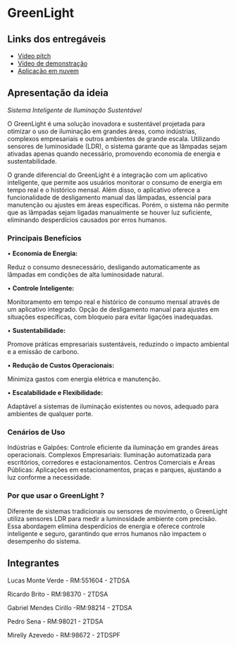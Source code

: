 # GreenLight

## Links dos entregáveis

- [Vídeo pitch]()
- [Vídeo de demonstração](https://youtu.be/tLuo6l7kVMQ)
- [Aplicação em nuvem](greenlightweb-bjeca9hxctd9btgg.eastus2-01.azurewebsites.net)

## Apresentação da ideia 

*Sistema Inteligente de Iluminação Sustentável*

O GreenLight é uma solução inovadora e sustentável projetada para otimizar o uso de iluminação em grandes áreas, como indústrias, complexos empresariais e outros ambientes de grande escala. Utilizando sensores de luminosidade (LDR), o sistema garante que as lâmpadas sejam ativadas apenas quando necessário, promovendo economia de energia e sustentabilidade.

O grande diferencial do GreenLight é a integração com um aplicativo inteligente, que permite aos usuários monitorar o consumo de energia em tempo real e o histórico mensal. Além disso, o aplicativo oferece a funcionalidade de desligamento manual das lâmpadas, essencial para manutenção ou ajustes em áreas específicas. Porém, o sistema não permite que as lâmpadas sejam ligadas manualmente se houver luz suficiente, eliminando desperdícios causados por erros humanos.

### Principais Benefícios

• **Economia de Energia:**

Reduz o consumo desnecessário, desligando automaticamente as lâmpadas em condições de alta luminosidade natural.

• **Controle Inteligente:**

Monitoramento em tempo real e histórico de consumo mensal através de um aplicativo integrado.
Opção de desligamento manual para ajustes em situações específicas, com bloqueio para evitar ligações inadequadas.

• **Sustentabilidade:**

Promove práticas empresariais sustentáveis, reduzindo o impacto ambiental e a emissão de carbono.

• **Redução de Custos Operacionais:**

Minimiza gastos com energia elétrica e manutenção.

• **Escalabilidade e Flexibilidade:**

Adaptável a sistemas de iluminação existentes ou novos, adequado para ambientes de qualquer porte.

### Cenários de Uso

Indústrias e Galpões: Controle eficiente da iluminação em grandes áreas operacionais.
Complexos Empresariais: Iluminação automatizada para escritórios, corredores e estacionamentos.
Centros Comerciais e Áreas Públicas: Aplicações em estacionamentos, praças e parques, ajustando a luz conforme a necessidade.

### Por que usar o GreenLight ?

Diferente de sistemas tradicionais ou sensores de movimento, o GreenLight utiliza sensores LDR para medir a luminosidade ambiente com precisão. Essa abordagem elimina desperdícios de energia e oferece controle inteligente e seguro, garantindo que erros humanos não impactem o desempenho do sistema.

## Integrantes

Lucas Monte Verde - RM:551604 - 2TDSA

Ricardo Brito - RM:98370 - 2TDSA

Gabriel Mendes Cirillo -RM:98214 - 2TDSA

Pedro Sena - RM:98021 - 2TDSA

Mirelly Azevedo - RM:98672 - 2TDSPF
